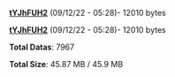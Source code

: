 [**tYJhFUH2**](/data/tYJhFUH2.txt) (09/12/22 - 05:28)- 12010 bytes

[**tYJhFUH2**](/data/tYJhFUH2.txt) (09/12/22 - 05:28)- 12010 bytes

**Total Datas**: 7967

**Total Size**: 45.87 MB / 45.9 MB